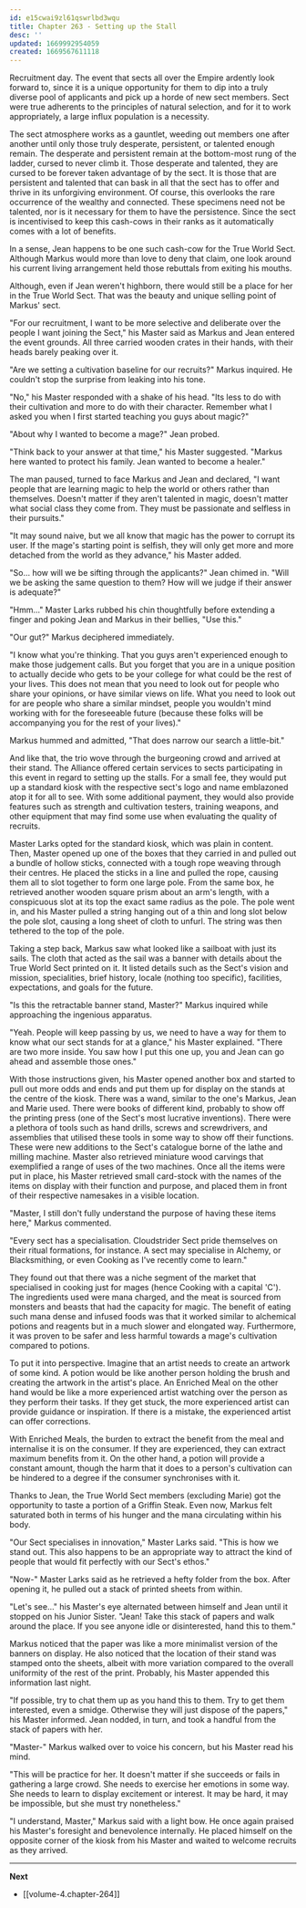 ```yaml
---
id: e15cwai9zl61qswrlbd3wqu
title: Chapter 263 - Setting up the Stall
desc: ''
updated: 1669992954059
created: 1669567611118
---
```


Recruitment day. The event that sects all over the Empire ardently look forward to, since it is a unique opportunity for them to dip into a truly diverse pool of applicants and pick up a horde of new sect members. Sect were true adherents to the principles of natural selection, and for it to work appropriately, a large influx population is a necessity.

The sect atmosphere works as a gauntlet, weeding out members one after another until only those truly desperate, persistent, or talented enough remain. The desperate and persistent remain at the bottom-most rung of the ladder, cursed to never climb it. Those desperate and talented, they are cursed to be forever taken advantage of by the sect. It is those that are persistent and talented that can bask in all that the sect has to offer and thrive in its unforgiving environment. Of course, this overlooks the rare occurrence of the wealthy and connected. These specimens need not be talented, nor is it necessary for them to have the persistence. Since the sect is incentivised to keep this cash-cows in their ranks as it automatically comes with a lot of benefits.

In a sense, Jean happens to be one such cash-cow for the True World Sect. Although Markus would more than love to deny that claim, one look around his current living arrangement held those rebuttals from exiting his mouths.

Although, even if Jean weren't highborn, there would still be a place for her in the True World Sect. That was the beauty and unique selling point of Markus' sect.

"For our recruitment, I want to be more selective and deliberate over the people I want joining the Sect," his Master said as Markus and Jean entered the event grounds. All three carried wooden crates in their hands, with their heads barely peaking over it.

"Are we setting a cultivation baseline for our recruits?" Markus inquired. He couldn't stop the surprise from leaking into his tone.

"No," his Master responded with a shake of his head. "Its less to do with their cultivation and more to do with their character. Remember what I asked you when I first started teaching you guys about magic?"

"About why I wanted to become a mage?" Jean probed.

"Think back to your answer at that time," his Master suggested. "Markus here wanted to protect his family. Jean wanted to become a healer."

The man paused, turned to face Markus and Jean and declared, "I want people that are learning magic to help the world or others rather than themselves. Doesn't matter if they aren't talented in magic, doesn't matter what social class they come from. They must be passionate and selfless in their pursuits."

"It may sound naive, but we all know that magic has the power to corrupt its user. If the mage's starting point is selfish, they will only get more and more detached from the world as they advance," his Master added.

"So... how will we be sifting through the applicants?" Jean chimed in. "Will we be asking the same question to them? How will we judge if their answer is adequate?"

"Hmm..." Master Larks rubbed his chin thoughtfully before extending a finger and poking Jean and Markus in their bellies, "Use this."

"Our gut?" Markus deciphered immediately.

"I know what you're thinking. That you guys aren't experienced enough to make those judgement calls. But you forget that you are in a unique position to actually decide who gets to be your college for what could be the rest of your lives. This does not mean that you need to look out for people who share your opinions, or have similar views on life. What you need to look out for are people who share a similar mindset, people you wouldn't mind working with for the foreseeable future (because these folks will be accompanying you for the rest of your lives)."

Markus hummed and admitted, "That does narrow our search a little-bit."

And like that, the trio wove through the burgeoning crowd and arrived at their stand. The Alliance offered certain services to sects participating in this event in regard to setting up the stalls. For a small fee, they would put up a standard kiosk with the respective sect's logo and name emblazoned atop it for all to see. With some additional payment, they would also provide features such as strength and cultivation testers, training weapons, and other equipment that may find some use when evaluating the quality of recruits.

Master Larks opted for the standard kiosk, which was plain in content. Then, Master opened up one of the boxes that they carried in and pulled out a bundle of hollow sticks, connected with a tough rope weaving through their centres. He placed the sticks in a line and pulled the rope, causing them all to slot together to form one large pole. From the same box, he retrieved another wooden square prism about an arm's length, with a conspicuous slot at its top the exact same radius as the pole. The pole went in, and his Master pulled a string hanging out of a thin and long slot below the pole slot, causing a long sheet of cloth to unfurl. The string was then tethered to the top of the pole.

Taking a step back, Markus saw what looked like a sailboat with just its sails. The cloth that acted as the sail was a banner with details about the True World Sect printed on it. It listed details such as the Sect's vision and mission, specialities, brief history, locale (nothing too specific), facilities, expectations, and goals for the future.

"Is this the retractable banner stand, Master?" Markus inquired while approaching the ingenious apparatus.

"Yeah. People will keep passing by us, we need to have a way for them to know what our sect stands for at a glance," his Master explained. "There are two more inside. You saw how I put this one up, you and Jean can go ahead and assemble those ones."

With those instructions given, his Master opened another box and started to pull out more odds and ends and put them up for display on the stands at the centre of the kiosk. There was a wand, similar to the one's Markus, Jean and Marie used. There were books of different kind, probably to show off the printing press (one of the Sect's most lucrative inventions). There were a plethora of tools such as hand drills, screws and screwdrivers, and assemblies that utilised these tools in some way to show off their functions. These were new additions to the Sect's catalogue borne of the lathe and milling machine. Master also retrieved miniature wood carvings that exemplified a range of uses of the two machines. Once all the items were put in place, his Master retrieved small card-stock with the names of the items on display with their function and purpose, and placed them in front of their respective namesakes in a visible location.

"Master, I still don't fully understand the purpose of having these items here," Markus commented.

"Every sect has a specialisation. Cloudstrider Sect pride themselves on their ritual formations, for instance. A sect may specialise in Alchemy, or Blacksmithing, or even Cooking as I've recently come to learn."

They found out that there was a niche segment of the market that specialised in cooking just for mages (hence Cooking with a capital 'C'). The ingredients used were mana charged, and the meat is sourced from monsters and beasts that had the capacity for magic. The benefit of eating such mana dense and infused foods was that it worked similar to alchemical potions and reagents but in a much slower and elongated way. Furthermore, it was proven to be safer and less harmful towards a mage's cultivation compared to potions.

To put it into perspective. Imagine that an artist needs to create an artwork of some kind. A potion would be like another person holding the brush and creating the artwork in the artist's place. An Enriched Meal on the other hand would be like a more experienced artist watching over the person as they perform their tasks. If they get stuck, the more experienced artist can provide guidance or inspiration. If there is a mistake, the experienced artist can offer corrections.

With Enriched Meals, the burden to extract the benefit from the meal and internalise it is on the consumer. If they are experienced, they can extract maximum benefits from it. On the other hand, a potion will provide a constant amount, though the harm that it does to a person's cultivation can be hindered to a degree if the consumer synchronises with it.

Thanks to Jean, the True World Sect members (excluding Marie) got the opportunity to taste a portion of a Griffin Steak. Even now, Markus felt saturated both in terms of his hunger and the mana circulating within his body.

"Our Sect specialises in innovation," Master Larks said. "This is how we stand out. This also happens to be an appropriate way to attract the kind of people that would fit perfectly with our Sect's ethos."

"Now-" Master Larks said as he retrieved a hefty folder from the box. After opening it, he pulled out a stack of printed sheets from within.

"Let's see..." his Master's eye alternated between himself and Jean until it stopped on his Junior Sister. "Jean! Take this stack of papers and walk around the place. If you see anyone idle or disinterested, hand this to them."

Markus noticed that the paper was like a more minimalist version of the banners on display. He also noticed that the location of their stand was stamped onto the sheets, albeit with more variation compared to the overall uniformity of the rest of the print. Probably, his Master appended this information last night.

"If possible, try to chat them up as you hand this to them. Try to get them interested, even a smidge. Otherwise they will just dispose of the papers," his Master informed. Jean nodded, in turn, and took a handful from the stack of papers with her.

"Master-" Markus walked over to voice his concern, but his Master read his mind.

"This will be practice for her. It doesn't matter if she succeeds or fails in gathering a large crowd. She needs to exercise her emotions in some way. She needs to learn to display excitement or interest. It may be hard, it may be impossible, but she must try nonetheless."

"I understand, Master," Markus said with a light bow. He once again praised his Master's foresight and benevolence internally. He placed himself on the opposite corner of the kiosk from his Master and waited to welcome recruits as they arrived.

____

**Next**
* [[volume-4.chapter-264]]